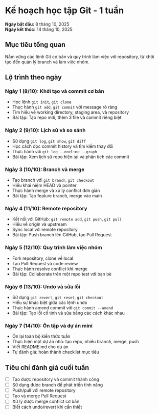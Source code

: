 # Kế hoạch học tập Git - 1 tuần

**Ngày bắt đầu:** 8 tháng 10, 2025  
**Ngày kết thúc:** 14 tháng 10, 2025

## Mục tiêu tổng quan
Nắm vững các lệnh Git cơ bản và quy trình làm việc với repository, từ khởi tạo đến quản lý branch và làm việc nhóm.

## Lộ trình theo ngày

### Ngày 1 (8/10): Khởi tạo và commit cơ bản
- Học lệnh `git init`, `git clone`
- Thực hành `git add`, `git commit` với message rõ ràng
- Tìm hiểu về working directory, staging area, và repository
- Bài tập: Tạo repo mới, thêm 3 file và commit riêng biệt

### Ngày 2 (9/10): Lịch sử và so sánh
- Sử dụng `git log`, `git show`, `git diff`
- Học cách đọc commit history và tìm kiếm thay đổi
- Thực hành với `git log --oneline --graph`
- Bài tập: Xem lịch sử repo hiện tại và phân tích các commit

### Ngày 3 (10/10): Branch và merge
- Tạo branch với `git branch`, `git checkout`
- Hiểu khái niệm HEAD và pointer
- Thực hành merge và xử lý conflict đơn giản
- Bài tập: Tạo feature branch, merge vào main

### Ngày 4 (11/10): Remote repository
- Kết nối với GitHub: `git remote add`, `git push`, `git pull`
- Hiểu về origin và upstream
- Sync local với remote repository
- Bài tập: Push branch lên GitHub, tạo Pull Request

### Ngày 5 (12/10): Quy trình làm việc nhóm
- Fork repository, clone về local
- Tạo Pull Request và code review
- Thực hành resolve conflict khi merge
- Bài tập: Collaborate trên một repo test với bạn bè

### Ngày 6 (13/10): Undo và sửa lỗi
- Sử dụng `git revert`, `git reset`, `git checkout`
- Hiểu sự khác biệt giữa các lệnh undo
- Thực hành amend commit với `git commit --amend`
- Bài tập: Tạo lỗi cố tình và sửa bằng các cách khác nhau

### Ngày 7 (14/10): Ôn tập và dự án mini
- Ôn lại toàn bộ kiến thức tuần
- Thực hiện một dự án nhỏ: tạo repo, nhiều branch, merge, push
- Viết README.md cho dự án
- Tự đánh giá: hoàn thành checklist mục tiêu

## Tiêu chí đánh giá cuối tuần
- [ ] Tạo được repository và commit thành công
- [ ] Sử dụng được branch để phát triển tính năng
- [ ] Push/pull với remote repository
- [ ] Tạo và merge Pull Request
- [ ] Xử lý được merge conflict cơ bản
- [ ] Biết cách undo/revert khi cần thiết